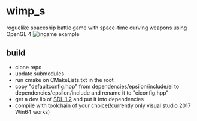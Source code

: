 # wimp_s
roguelike spaceship battle game with space-time curving weapons using OpenGL 4
![ingame example](https://user-images.githubusercontent.com/5833421/31316630-4de61c48-ac31-11e7-93b8-cc1e309d95d6.png)
## build
* clone repo
* update submodules
* run cmake on CMakeLists.txt in the root
* copy "defaultconfig.hpp" from dependencies/epsilon/include/ei to dependencies/epsilon/include and rename it to "eiconfig.hpp"
* get a dev lib of [SDL 1.2](https://www.libsdl.org/download-1.2.php) and put it into dependencies
* compile with toolchain of your choice(!currently only visual studio 2017 Win64 works)
